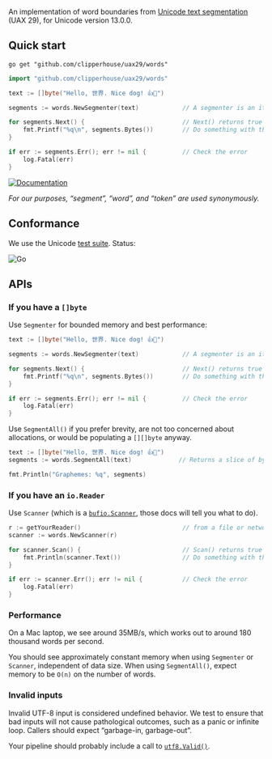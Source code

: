 An implementation of word boundaries from [Unicode text segmentation](https://unicode.org/reports/tr29/#Grapheme_Cluster_Boundaries) (UAX 29), for Unicode version 13.0.0.

## Quick start

```
go get "github.com/clipperhouse/uax29/words"
```

```go
import "github.com/clipperhouse/uax29/words"

text := []byte("Hello, 世界. Nice dog! 👍🐶")

segments := words.NewSegmenter(text)            // A segmenter is an iterator over the words

for segments.Next() {                           // Next() returns true until end of data or error
	fmt.Printf("%q\n", segments.Bytes())        // Do something with the current word
}

if err := segments.Err(); err != nil {          // Check the error
	log.Fatal(err)
}
```

[![Documentation](https://pkg.go.dev/badge/github.com/clipperhouse/uax29/words.svg)](https://pkg.go.dev/github.com/clipperhouse/uax29/words)

_For our purposes, “segment”, “word”, and “token” are used synonymously._

## Conformance

We use the Unicode [test suite](https://unicode.org/reports/tr41/tr41-26.html#Tests29). Status:

![Go](https://github.com/clipperhouse/uax29/workflows/Go/badge.svg)

## APIs

### If you have a `[]byte`

Use `Segmenter` for bounded memory and best performance:

```go
text := []byte("Hello, 世界. Nice dog! 👍🐶")

segments := words.NewSegmenter(text)            // A segmenter is an iterator over the words

for segments.Next() {                           // Next() returns true until end of data or error
	fmt.Printf("%q\n", segments.Bytes())        // Do something with the current word
}

if err := segments.Err(); err != nil {          // Check the error
	log.Fatal(err)
}
```

Use `SegmentAll()` if you prefer brevity, are not too concerned about allocations, or would be populating a `[][]byte` anyway.

```go
text := []byte("Hello, 世界. Nice dog! 👍🐶")
segments := words.SegmentAll(text)             // Returns a slice of byte slices; each slice is a word

fmt.Println("Graphemes: %q", segments)
```

### If you have an `io.Reader`

Use `Scanner` (which is a [`bufio.Scanner`](https://pkg.go.dev/bufio#Scanner), those docs will tell you what to do).

```go
r := getYourReader()                            // from a file or network maybe
scanner := words.NewScanner(r)

for scanner.Scan() {                            // Scan() returns true until error or EOF
	fmt.Println(scanner.Text())                 // Do something with the current word
}

if err := scanner.Err(); err != nil {           // Check the error
	log.Fatal(err)
}
```

### Performance

On a Mac laptop, we see around 35MB/s, which works out to around 180 thousand words per second.

You should see approximately constant memory when using `Segmenter` or `Scanner`, independent of data size. When using `SegmentAll()`, expect memory to be `O(n)` on the number of words.

### Invalid inputs

Invalid UTF-8 input is considered undefined behavior. We test to ensure that bad inputs will not cause pathological outcomes, such as a panic or infinite loop. Callers should expect “garbage-in, garbage-out”.

Your pipeline should probably include a call to [`utf8.Valid()`](https://pkg.go.dev/unicode/utf8#Valid).
